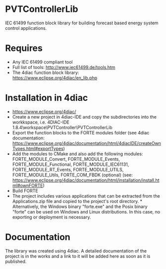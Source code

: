 # PVTControllerLib
IEC 61499 function block library for building forecast based energy system control applications.
​
# Requires
* Any IEC 61499 compliant tool
* Full list of tools: http://www.iec61499.de/tools.htm
* The 4diac function block library: https://www.eclipse.org/4diac/en_lib.php

# Installation in 4diac
* https://www.eclipse.org/4diac/
* Create a new project in 4diac-IDE and copy the subdirectories into the workkspace, i.e.
  4DIAC-IDE 1.8.4\workspace\PVTController\PVTControllerLib
* Export the function blocks to the FORTE modules folder (see 4diac documentation: https://www.eclipse.org/4diac/documentation/html/4diacIDE/createOwnTypes.html#exportTypes)
* Add the modules to CMake and also add the following modules:
  FORTE_MODULE_Convert, FORTE_MODULE_Events, FORTE_MODULE_Functional, FORTE_MODULE_IEC61131, FORTE_MODULE_RT_Events, FORTE_MODULE_UTILS, FORTE_MODULE_Utils,
  FORTE_COM_FBDK (optional)
  (see: https://www.eclipse.org/4diac/documentation/html/installation/install.html#ownFORTE)
* Build FORTE
* The project includes various applications that can be extracted from the Applications.zip file and copied to the project's root directory.
​* Alternatively, the Windows binary "forte.exe" and the Posix binary "forte" can be used on Windows and Linux distributions.
  In this case, no exporting or deployment is necessary.

# Documentation
The library was created using 4diac.
A detailed documentation of the project is in the works and a link to it will be added here as soon as it is published.
